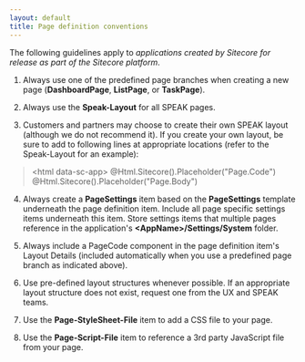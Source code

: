 ```yaml
---
layout: default
title: Page definition conventions
---
```




The following guidelines apply to _applications created by Sitecore for release as part of the Sitecore platform_.

1. Always use one of the predefined page branches when creating a new page (**DashboardPage**, **ListPage**, or **TaskPage**).

1. Always use the **Speak-Layout** for all SPEAK pages.

1. Customers and partners may choose to create their own SPEAK layout (although we do not recommend it).  If you create your own layout, be sure to add to following lines at appropriate locations (refer to the Speak-Layout for an example):
>    &lt;html data-sc-app&gt;
>    @Html.Sitecore().Placeholder("Page.Code")  
>    @Html.Sitecore().Placeholder("Page.Body")  


4. Always create a **PageSettings** item based on the **PageSettings** template underneath the page definition item.  Include all page specific settings items underneath this item.  Store settings items that multiple pages reference in the application's **&lt;AppName&gt;/Settings/System** folder.

5. Always include a PageCode component in the page definition item's Layout Details (included automatically when you use a predefined page branch as indicated above).

6. Use pre-defined layout structures whenever possible.  If an appropriate layout structure does not exist, request one from the UX and SPEAK teams.

7. Use the **Page-StyleSheet-File** item to add a CSS file to your page.

8. Use the **Page-Script-File** item to reference a 3rd party JavaScript file from your page.  
